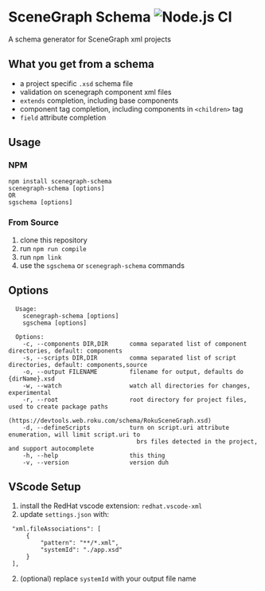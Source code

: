 # SceneGraph Schema ![Node.js CI](https://github.com/slheavner/scenegraph-schema/workflows/Node.js%20CI/badge.svg)

A schema generator for SceneGraph xml projects

## What you get from a schema

- a project specific `.xsd` schema file
- validation on scenegraph component xml files
- `extends` completion, including base components
- component tag completion, including components in `<children>` tag
- `field` attribute completion

## Usage

### NPM

```
npm install scenegraph-schema
scenegraph-schema [options]
OR
sgschema [options]
```

### From Source

1. clone this repository
2. run `npm run compile`
3. run `npm link`
4. use the `sgschema` or `scenegraph-schema` commands

## Options

```
  Usage:
    scenegraph-schema [options]
    sgschema [options]

  Options:
    -c, --components DIR,DIR      comma separated list of component directories, default: components
    -s, --scripts DIR,DIR         comma separated list of script directories, default: components,source
    -o, --output FILENAME         filename for output, defaults do {dirName}.xsd
    -w, --watch                   watch all directories for changes, experimental
    -r, --root                    root directory for project files, used to create package paths
                                    (https://devtools.web.roku.com/schema/RokuSceneGraph.xsd)
    -d, --defineScripts           turn on script.uri attribute enumeration, will limit script.uri to
                                    brs files detected in the project, and support autocomplete
    -h, --help                    this thing
    -v, --version                 version duh
```

## VScode Setup

1. install the RedHat vscode extension: `redhat.vscode-xml`
1. update `settings.json` with:

```
 "xml.fileAssociations": [
     {
         "pattern": "**/*.xml",
         "systemId": "./app.xsd"
     }
 ],
```

2. (optional) replace `systemId` with your output file name
